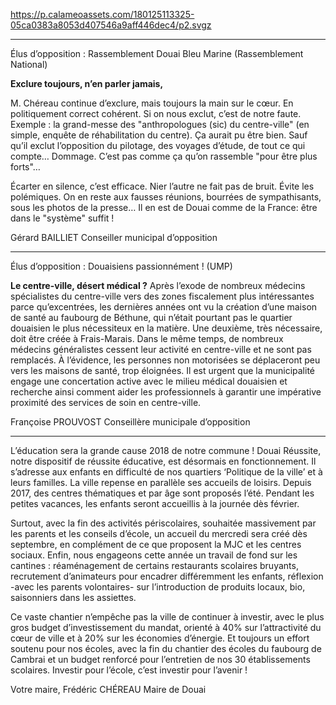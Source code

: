 https://p.calameoassets.com/180125113325-05ca0383a8053d407546a9aff446dec4/p2.svgz

---

Élus d’opposition : Rassemblement Douai Bleu Marine (Rassemblement National)

**Exclure toujours,
n’en parler jamais,**

M. Chéreau continue d’exclure, mais toujours la main sur le cœur. En politiquement correct cohérent. Si on nous exclut, c’est de notre faute. Exemple : la grand-messe des "anthropologues (sic) du centre-ville" (en simple, enquête de réhabilitation du centre). Ça aurait pu être bien. Sauf qu’il exclut l’opposition du pilotage, des voyages d’étude, de tout ce qui compte… Dommage. C’est pas comme ça qu’on rassemble "pour être plus forts"…

Écarter en silence, c’est efficace. Nier l’autre ne fait pas de bruit. Évite les polémiques. On en reste aux fausses réunions, bourrées de sympathisants, sous les photos de la presse… Il en est de Douai comme de la France: être dans le "système" suffit !

Gérard BAILLIET
Conseiller municipal d’opposition

---

Élus d’opposition : Douaisiens passionnément ! (UMP)

**Le centre-ville, désert médical ?**
Après l’exode de nombreux médecins spécialistes du centre-ville vers des zones fiscalement plus intéressantes parce qu’excentrées, les dernières années ont vu la création d’une maison de santé au faubourg de Béthune, qui n’était pourtant pas le quartier douaisien le plus nécessiteux en la matière. Une deuxième, très nécessaire, doit être créée à Frais-Marais. Dans le même temps, de nombreux médecins généralistes cessent leur activité en centre-ville et ne sont pas remplacés. À l’évidence, les personnes non motorisées se déplaceront peu vers les maisons de santé, trop éloignées. Il est urgent que la municipalité engage une concertation active avec le milieu médical douaisien et recherche ainsi comment aider les professionnels à garantir une impérative proximité des services de soin en centre-ville. 

Françoise PROUVOST
Conseillère municipale d’opposition

---

L’éducation sera la grande cause 2018 de notre commune ! Douai Réussite, notre dispositif de réussite éducative, est désormais en fonctionnement. Il s’adresse aux enfants en difficulté de nos quartiers ‘Politique de la ville’ et à leurs familles. La ville repense en parallèle ses accueils de loisirs. Depuis 2017, des centres thématiques et par âge sont proposés l’été. Pendant les petites vacances, les enfants seront accueillis à la journée dès février.

Surtout, avec la fin des activités périscolaires, souhaitée massivement par les parents et les conseils d’école, un accueil du mercredi sera créé dès septembre, en complément de ce que proposent la MJC et les centres sociaux. Enfin, nous engageons cette année un travail de fond sur les cantines : réaménagement de certains restaurants scolaires bruyants, recrutement d’animateurs pour encadrer différemment les enfants, réflexion -avec les parents volontaires- sur l’introduction de produits locaux, bio, saisonniers dans les assiettes.

Ce vaste chantier n’empêche pas la ville de continuer à investir, avec le plus gros budget d’investissement du mandat, orienté à 40% sur l’attractivité du cœur de ville et à 20% sur les économies d’énergie. Et toujours un effort soutenu pour nos écoles, avec la fin du chantier des écoles du faubourg de Cambrai et un budget renforcé pour l’entretien de nos 30 établissements scolaires. Investir pour l’école, c’est investir pour l’avenir !

Votre maire,
Frédéric CHÉREAU
Maire de Douai
